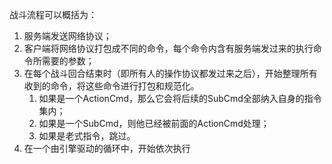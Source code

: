 
战斗流程可以概括为：
1. 服务端发送网络协议；
2. 客户端将网络协议打包成不同的命令，每个命令内含有服务端发过来的执行命令所需要的参数；
3. 在每个战斗回合结束时（即所有人的操作协议都发过来之后），开始整理所有收到的命令，将这些命令进行打包和规范化。
	1. 如果是一个ActionCmd，那么它会将后续的SubCmd全部纳入自身的指令集内；
	2. 如果是一个SubCmd，则他已经被前面的ActionCmd处理；
	3. 如果是老式指令，跳过。
4. 在一个由引擎驱动的循环中，开始依次执行
